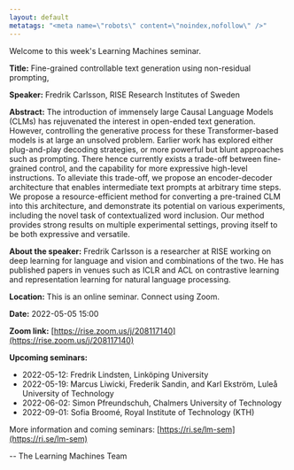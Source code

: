 ```yaml
---
layout: default
metatags: "<meta name=\"robots\" content=\"noindex,nofollow\" />"
---
```

Welcome to this week's Learning Machines seminar.

**Title:** Fine-grained controllable text generation using non-residual prompting,

**Speaker:** Fredrik Carlsson, RISE Research Institutes of Sweden

**Abstract:** The introduction of immensely large Causal Language Models (CLMs) has rejuvenated the interest in open-ended text generation. However, controlling the generative process for these Transformer-based models is at large an unsolved problem. Earlier work has explored either plug-and-play decoding strategies, or more powerful but blunt approaches such as prompting. There hence currently exists a trade-off between fine-grained control, and the capability for more expressive high-level instructions. To alleviate this trade-off, we propose an encoder-decoder architecture that enables intermediate text prompts at arbitrary time steps. We propose a resource-efficient method for converting a pre-trained CLM into this architecture, and demonstrate its potential on various experiments, including the novel task of contextualized word inclusion. Our method provides strong results on multiple experimental settings, proving itself to be both expressive and versatile.

**About the speaker:** Fredrik Carlsson is a researcher at RISE working on deep learning for language and vision and combinations of the two. He has published papers in venues such as ICLR and ACL on contrastive learning and representation learning for natural language processing.

**Location:** This is an online seminar. Connect using Zoom.

**Date:** 2022-05-05 15:00

**Zoom link:** [https://rise.zoom.us/j/208117140](https://rise.zoom.us/j/208117140)

**Upcoming seminars:**

* 2022-05-12: Fredrik Lindsten, Linköping University
* 2022-05-19: Marcus Liwicki, Frederik Sandin, and Karl Ekström, Luleå University of Technology
* 2022-06-02: Simon Pfreundschuh, Chalmers University of Technology
* 2022-09-01: Sofia Broomé, Royal Institute of Technology (KTH)

More information and coming seminars: [https://ri.se/lm-sem](https://ri.se/lm-sem)

-- The Learning Machines Team

